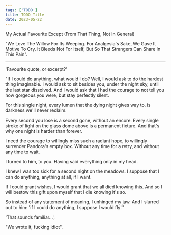 ```yaml
---
tags: ['TODO']
title: TODO Title
date: 2023-05-22
---
```


My Actual Favourite Except (From That Thing, Not In General)

"We Love The Willow For Its Weeping. For Analgesia's Sake, We Gave It Motive To Cry. It Bleeds Not For Itself, But So That Strangers Can Share In This Pain".

---

'Favourite quote, or excerpt?'

"If I could do anything, what would I do? Well, I would ask to do the hardest thing imaginable. I would ask to sit besides you, under the night sky, until the last star dissolved. And I would ask that I had the courage to not tell you how gorgeous you were, but stay perfectly silent.

For this single night, every lumen that the dying night gives way to, is darkness we'll never reclaim.

Every second you lose is a second gone, without an encore. Every single stroke of light on the glass dome above is a permanent fixture. And that's why one night is harder than forever.

I need the courage to willingly miss such a radiant hope, to willingly surrender Pandora's empty box. Without any time for a retry, and without any time to wait.

I turned to him, to you. Having said everything only in my head.

I knew I was too sick for a second night on the meadows. I suppose that I can do anything, anything at all, if I want.

If I could grant wishes, I would grant that we all died knowing this. And so I will bestow this gift upon myself that I die knowing it's so.

So instead of any statement of meaning, I unhinged my jaw. And I slurred out to him: 'if I could do anything, I suppose I would fly'."

'That sounds familiar...',

"We wrote it, fucking idiot".

